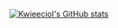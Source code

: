 [![Kwieeciol's GitHub stats](https://github-readme-stats.vercel.app/api?username=Kwieeciol)](https://github.com/anuraghazra/github-readme-stats)
